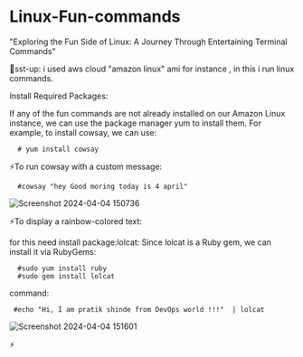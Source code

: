 # Linux-Fun-commands
"Exploring the Fun Side of Linux: A Journey Through Entertaining Terminal Commands"

🌟sst-up: i used aws cloud "amazon linux" ami for instance , in this i run linux commands.

Install Required Packages:

If any of the fun commands are not already installed on our Amazon Linux instance, we can use the package manager yum to install them. For example,
to install cowsay, we can use:

      # yum install cowsay

⚡To run cowsay with a custom message:

      #cowsay "hey Good moring today is 4 april"

![Screenshot 2024-04-04 150736](https://github.com/Pratikshinde55/Linux-Fun-commands/assets/145910708/db5be2df-1a65-474e-9f4b-fa9c2ca25f3d)

⚡To display a rainbow-colored text:

for this need install package:lolcat: Since lolcat is a Ruby gem, we can install it via RubyGems:
      
      #sudo yum install ruby
      #sudo gem install lolcat

command:

     #echo "Hi, I am pratik shinde from DevOps world !!!"  | lolcat

![Screenshot 2024-04-04 151601](https://github.com/Pratikshinde55/Linux-Fun-commands/assets/145910708/a2255471-bedb-454d-9428-9852dbd384cd)

      
⚡

     




